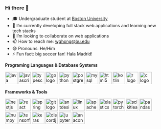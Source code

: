 ### Hi there 👋
- 🎓 Undergraduate student at [Boston University](https://www.bu.edu/)
- 🌱 I’m currently developing full stack web applications and learning new tech stacks
- 👯 I’m looking to collaborate on web applications
- 📫 How to reach me: wghong@bu.edu
- 😄 Pronouns: He/Him
- ⚡ Fun fact: big soccer fan! Hala Madrid!
<!--
- 🔭 I’m currently working on ...
- 🤔 I’m looking for help with ...
- 💬 Ask me about ...
-->



**Programing Languages & Database Systems**
<div align="left">
  <img src="https://cdn.jsdelivr.net/gh/devicons/devicon/icons/java/java-original.svg" height="40" width="40" alt="java logo"  />
  <img src="https://cdn.jsdelivr.net/gh/devicons/devicon/icons/javascript/javascript-original.svg" height="40" width="40" alt="javascript logo"  />
  <img src="https://cdn.jsdelivr.net/gh/devicons/devicon/icons/typescript/typescript-original.svg" height="40" width="40" alt="typescript logo"  />
  <img src="https://cdn.jsdelivr.net/gh/devicons/devicon/icons/go/go-original.svg" height="40" width="40" alt="go logo" />
  <img src="https://cdn.jsdelivr.net/gh/devicons/devicon/icons/python/python-original.svg" height="40" width="40" alt="python logo"  />
  <img src="https://cdn.jsdelivr.net/gh/devicons/devicon/icons/postgresql/postgresql-original.svg" height="40" width="40" alt="postgresql logo"  />
  <img src="https://cdn.jsdelivr.net/gh/devicons/devicon/icons/mysql/mysql-original.svg" height="40" width="40" alt="mysql logo"  />
  <img src="https://cdn.jsdelivr.net/gh/devicons/devicon/icons/html5/html5-original.svg" height="40" width="40" alt="html5 logo" />
  <img src="https://cdn.jsdelivr.net/gh/devicons/devicon/icons/kotlin/kotlin-original.svg" height="40" width="40" alt="kotlin logo" />
  <img src="https://cdn.jsdelivr.net/gh/devicons/devicon/icons/r/r-original.svg" height="40" width="40" alt="r logo"  />
  <img src="https://cdn.jsdelivr.net/gh/devicons/devicon/icons/c/c-original.svg" height="40" width="40" alt="c logo"  />

    
</div>

**Frameworks & Tools**
<div align="left">
  <img src="https://cdn.jsdelivr.net/gh/devicons/devicon/icons/nextjs/nextjs-original.svg" height="40" width="40" alt="nextjs logo" />
  <img src="https://cdn.jsdelivr.net/gh/devicons/devicon/icons/react/react-original.svg" height="40" width="40" alt="react logo" />
  <img src="https://cdn.jsdelivr.net/gh/devicons/devicon/icons/spring/spring-original.svg" height="40" width="40" alt="spring logo" />
  <img src="https://cdn.jsdelivr.net/gh/devicons/devicon/icons/git/git-original.svg" height="40" width="40" alt="git logo"  />
  <img src="https://cdn.jsdelivr.net/gh/devicons/devicon/icons/antdesign/antdesign-original.svg" height="40" width="40" alt="antdesign logo" />
  <img src="https://cdn.jsdelivr.net/gh/devicons/devicon/icons/linux/linux-original.svg" height="40" width="40" alt="linux logo"  />
  <img src="https://cdn.jsdelivr.net/gh/devicons/devicon/icons/apachespark/apachespark-original.svg" height="40" width="40" alt="apachespark logo" />
  <img src="https://cdn.jsdelivr.net/gh/devicons/devicon/icons/elasticsearch/elasticsearch-original.svg" height="40" width="40" alt="elasticsearch logo" />
  <img src="https://cdn.jsdelivr.net/gh/devicons/devicon/icons/pytorch/pytorch-original.svg" height="40" width="40" alt="pytorch logo" />
  <img src="https://cdn.jsdelivr.net/gh/devicons/devicon/icons/scikitlearn/scikitlearn-original.svg" height="40" width="40" alt="scikitlearn logo" />
  <img src="https://cdn.jsdelivr.net/gh/devicons/devicon/icons/pandas/pandas-original.svg" height="40" width="40" alt="pandas logo"  />
  <img src="https://cdn.jsdelivr.net/gh/devicons/devicon/icons/numpy/numpy-original.svg" height="40" width="40" alt="numpy logo"  />
  <img src="https://cdn.jsdelivr.net/gh/devicons/devicon/icons/tensorflow/tensorflow-original.svg" height="40" width="40" alt="tensorflow logo" />
  <img src="https://cdn.jsdelivr.net/gh/devicons/devicon/icons/keras/keras-original.svg" height="40" width="40" alt="keras logo" />
  <img src="https://cdn.jsdelivr.net/gh/devicons/devicon/icons/discordjs/discordjs-original.svg" height="40" width="40" alt="discordjs logo" />
  <img src="https://cdn.jsdelivr.net/gh/devicons/devicon/icons/jupyter/jupyter-original.svg" height="40" width="40" alt="jupyter logo"  />
  <img src="https://cdn.jsdelivr.net/gh/devicons/devicon/icons/anaconda/anaconda-original.svg" height="40" width="40" alt="anaconda logo"  />
</div>
